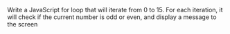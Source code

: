 Write a JavaScript for loop that will iterate from 0 to 15. For each iteration, it will check if the current number is odd or even, and display a message to the screen
